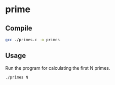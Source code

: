 # prime

## Compile

```bash
gcc ./primes.c -o primes
```

## Usage

Run the program for calculating the first N primes.

```bash
./primes N
```
